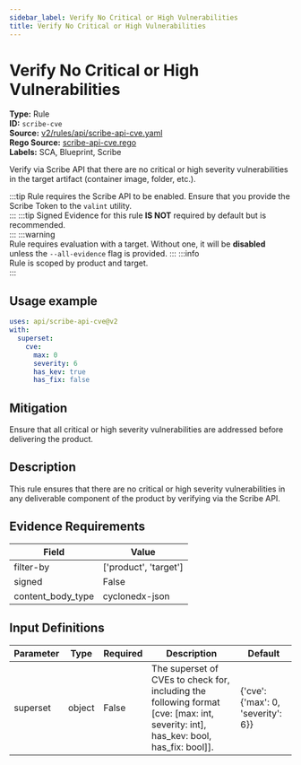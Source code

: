 ```yaml
---
sidebar_label: Verify No Critical or High Vulnerabilities
title: Verify No Critical or High Vulnerabilities
---  
```

# Verify No Critical or High Vulnerabilities  
**Type:** Rule  
**ID:** `scribe-cve`  
**Source:** [v2/rules/api/scribe-api-cve.yaml](https://github.com/scribe-public/sample-policies/blob/main/v2/rules/api/scribe-api-cve.yaml)  
**Rego Source:** [scribe-api-cve.rego](https://github.com/scribe-public/sample-policies/blob/main/v2/rules/api/scribe-api-cve.rego)  
**Labels:** SCA, Blueprint, Scribe  

Verify via Scribe API that there are no critical or high severity vulnerabilities in the target artifact (container image, folder, etc.).

:::tip 
Rule requires the Scribe API to be enabled. Ensure that you provide the Scribe Token to the `valint` utility.  
::: 
:::tip 
Signed Evidence for this rule **IS NOT** required by default but is recommended.  
::: 
:::warning  
Rule requires evaluation with a target. Without one, it will be **disabled** unless the `--all-evidence` flag is provided.
::: 
:::info  
Rule is scoped by product and target.  
:::  

## Usage example

```yaml
uses: api/scribe-api-cve@v2
with:
  superset:
    cve:
      max: 0
      severity: 6
      has_kev: true
      has_fix: false
```

## Mitigation  
Ensure that all critical or high severity vulnerabilities are addressed before delivering the product.


## Description  
This rule ensures that there are no critical or high severity vulnerabilities in any deliverable component of the product by verifying via the Scribe API.

## Evidence Requirements  
| Field | Value |
|-------|-------|
| filter-by | ['product', 'target'] |
| signed | False |
| content_body_type | cyclonedx-json |

## Input Definitions  
| Parameter | Type | Required | Description | Default |
|-----------|------|----------|-------------| --------|
| superset | object | False | The superset of CVEs to check for, including the following format [cve: [max: int, severity: int], has_kev: bool, has_fix: bool]]. | {'cve': {'max': 0, 'severity': 6}} |

